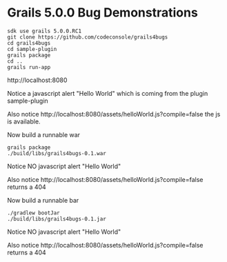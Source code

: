 # Grails 5.0.0 Bug Demonstrations

	sdk use grails 5.0.0.RC1
	git clone https://github.com/codeconsole/grails4bugs
	cd grails4bugs
	cd sample-plugin
	grails package
	cd ..
	grails run-app

http://localhost:8080

Notice a javascript alert "Hello World" which is coming from the plugin sample-plugin

Also notice http://localhost:8080/assets/helloWorld.js?compile=false the js is available.

Now build a runnable war


	grails package
	./build/libs/grails4bugs-0.1.war

Notice NO javascript alert "Hello World"

Also notice http://localhost:8080/assets/helloWorld.js?compile=false returns a 404

Now build a runnable bar


	./gradlew bootJar
	./build/libs/grails4bugs-0.1.jar

Notice NO javascript alert "Hello World"

Also notice http://localhost:8080/assets/helloWorld.js?compile=false returns a 404

